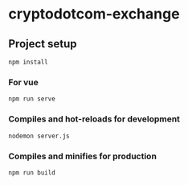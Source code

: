 # cryptodotcom-exchange

## Project setup
```
npm install
```

### For vue
```
npm run serve
```

### Compiles and hot-reloads for development
```
nodemon server.js
```

### Compiles and minifies for production
```
npm run build
```

